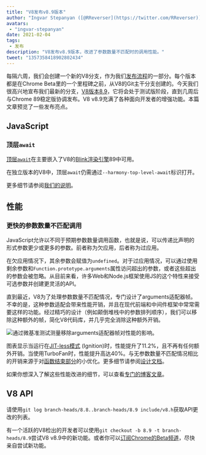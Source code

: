 ```yaml
---
title: "V8发布v8.9版本"
author: "Ingvar Stepanyan ([@RReverser](https://twitter.com/RReverser)), 等待来电"
avatars: 
 - "ingvar-stepanyan"
date: 2021-02-04
tags: 
 - 发布
description: "V8发布v8.9版本，改进了参数数量不匹配时的调用性能。"
tweet: "1357358418902802434"
---
```

每隔六周，我们会创建一个新的V8分支，作为我们[发布流程](https://v8.dev/docs/release-process)的一部分。每个版本都是在Chrome Beta里的一个里程碑之前，从V8的Git主干分支创建的。今天我们很高兴地宣布我们最新的分支，[V8版本8.9](https://chromium.googlesource.com/v8/v8.git/+log/branch-heads/8.9)，它将会处于测试版阶段，直到几周后与Chrome 89稳定版协调发布。V8 v8.9充满了各种面向开发者的增强功能。本篇文章预览了一些发布亮点。

<!--truncate-->
## JavaScript

### 顶层`await`

[顶层`await`](https://v8.dev/features/top-level-await)在主要嵌入了V8的[Blink渲染引擎](https://www.chromium.org/blink)89中可用。

在独立版本的V8中，顶层`await`仍需通过`--harmony-top-level-await`标识打开。

更多细节请参阅[我们的说明](https://v8.dev/features/top-level-await)。

## 性能

### 更快的参数数量不匹配调用

JavaScript允许以不同于预期参数数量调用函数，也就是说，可以传递比声明的形式参数更少或更多的参数。前者称为欠应用，后者称为过应用。

在欠应用情况下，其余参数会赋值为`undefined`。对于过应用情况，可以通过使用剩余参数和`Function.prototype.arguments`属性访问超出的参数，或者这些超出的参数会被忽略。从目前来看，许多Web和Node.js框架使用JS的这个特性来接受可选参数并创建更灵活的API。

直到最近，V8为了处理参数数量不匹配情况，专门设计了arguments适配器帧。不幸的是，这种参数适配会带来性能开销，并且在现代前端和中间件框架中常常需要这样的功能。经过精巧的设计（例如颠倒堆栈中的参数排列顺序），我们可以移除这种额外的帧，简化V8代码库，并几乎完全消除这种额外开销。

![通过微基准测试测量移除arguments适配器帧对性能的影响。](/_img/v8-release-89/perf.svg)

图表显示当运行在[JIT-less模式](https://v8.dev/blog/jitless) (Ignition)时，性能提升了11.2%，且不再有任何额外开销。当使用TurboFan时，性能提升高达40%。与无参数数量不匹配情况相比的开销来源于对[函数结束部分](https://source.chromium.org/chromium/chromium/src/+/master:v8/src/compiler/backend/x64/code-generator-x64.cc;l=4905;drc=5056f555010448570f7722708aafa4e55e1ad052)的小优化。更多细节请参阅[设计文档](https://docs.google.com/document/d/15SQV4xOhD3K0omGJKM-Nn8QEaskH7Ir1VYJb9_5SjuM/edit)。

如果你想深入了解这些性能改进的细节，可以查看[专门的博客文章](https://v8.dev/blog/adaptor-frame)。

## V8 API

请使用`git log branch-heads/8.8..branch-heads/8.9 include/v8.h`获取API更改的列表。

有一个活跃的V8检出的开发者可以使用`git checkout -b 8.9 -t branch-heads/8.9`尝试V8 v8.9中的新功能。或者你可以[订阅Chrome的Beta频道](https://www.google.com/chrome/browser/beta.html)，尽快亲自尝试新功能。
